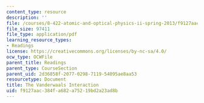 ```yaml
---
content_type: resource
description: ''
file: /courses/8-422-atomic-and-optical-physics-ii-spring-2013/f9127aac384fa682a75219bd2a23ad8b_MIT8_422S13_vanderwalInter.pdf
file_size: 97411
file_type: application/pdf
learning_resource_types:
- Readings
license: https://creativecommons.org/licenses/by-nc-sa/4.0/
ocw_type: OCWFile
parent_title: Readings
parent_type: CourseSection
parent_uid: 2d36858f-2077-0298-7119-54095ae8aa53
resourcetype: Document
title: The Vanderwaals Interaction
uid: f9127aac-384f-a682-a752-19bd2a23ad8b
---
```

